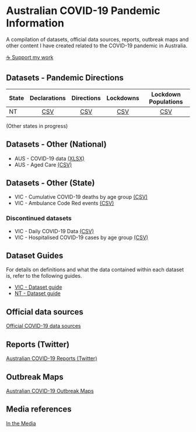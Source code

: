 # Australian COVID-19 Pandemic Information

A compilation of datasets, official data sources, reports, outbreak maps and other content I have created related to the COVID-19 pandemic in Australia.

[☕ Support my work](https://www.buymeacoffee.com/dbRaevn)

## Datasets - Pandemic Directions

| State | Declarations | Directions | Lockdowns | Lockdown Populations |
|---|:-:|:-:|:-:|:-:|
| NT | [CSV](./NT/NT_PublicHealthEmergencyDeclaration.csv) | [CSV](./NT/NT_PandemicDirections.csv) | [CSV](./NT/NT_Lockdowns.csv) | [CSV](./NT/NT_LockdownPopulations.csv) |

(Other states in progress)

## Datasets - Other (National)

 * AUS - COVID-19 data [(XLSX)](./AUS_COVID19Data.xlsx)
 * AUS - Aged Care [(CSV)](./AUS_AgedCare.csv)

## Datasets - Other (State)

 * VIC - Cumulative COVID-19 deaths by age group [(CSV)](./VIC/VIC_DeathsByAge.csv)
 * VIC - Ambulance Code Red events [(CSV)](./VIC/VIC_AmbulanceCodeRed.csv)

### Discontinued datasets

 * VIC - Daily COVID-19 Data [(CSV)](./VIC/VIC_DailyData.csv)
 * VIC - Hospitalised COVID-19 cases by age group [(CSV)](./VIC/VIC_HospitalisedByAge.csv)

## Dataset Guides

For details on definitions and what the data contained within each dataset is, refer to the following guides.

 * [VIC - Dataset guide](./VIC/README.md)
 * [NT - Dataset guide](./NT/README.md)

## Official data sources

[Official COVID-19 data sources](./Datasources.md)

## Reports (Twitter)

[Australian COVID-19 Reports (Twitter)](./Twitter.md)

## Outbreak Maps

[Australian COVID-19 Outbreak Maps](./OutbreakMaps.md)

## Media references

[In the Media](./Media.md)

<!--
## Charts - COVID-19 Public Health Directions & Lockdowns
Circles indicate when Health Directions were published relating to mask wearing, gathering/movement restrictions, business closures and lockdowns

### NT

![NT - COVID-19 Public Health Directions & Lockdowns](./NT/NT_ChartPublicHealthDirectionsLockdowns.png)

## Charts - COVID-19 Directions
Number of Directions published by category, and in effect per month

### NT

![NT - COVID-19 Directions](./NT/NT_Directions.png)

-->
